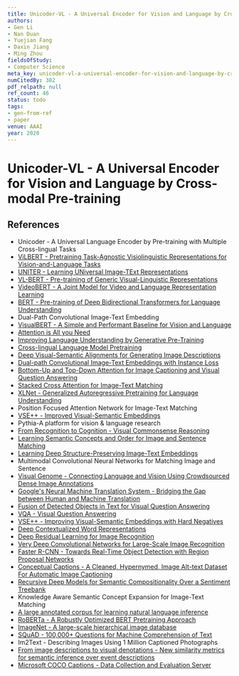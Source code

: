 ```yaml
---
title: Unicoder-VL - A Universal Encoder for Vision and Language by Cross-modal Pre-training
authors:
- Gen Li
- Nan Duan
- Yuejian Fang
- Daxin Jiang
- Ming Zhou
fieldsOfStudy:
- Computer Science
meta_key: unicoder-vl-a-universal-encoder-for-vision-and-language-by-cross-modal-pre-training
numCitedBy: 382
pdf_relpath: null
ref_count: 46
status: todo
tags:
- gen-from-ref
- paper
venue: AAAI
year: 2020
---
```


# Unicoder-VL - A Universal Encoder for Vision and Language by Cross-modal Pre-training

## References

- Unicoder - A Universal Language Encoder by Pre-training with Multiple Cross-lingual Tasks
- [ViLBERT - Pretraining Task-Agnostic Visiolinguistic Representations for Vision-and-Language Tasks](./vilbert-pretraining-task-agnostic-visiolinguistic-representations-for-vision-and-language-tasks.md)
- [UNITER - Learning UNiversal Image-TExt Representations](./uniter-learning-universal-image-text-representations.md)
- [VL-BERT - Pre-training of Generic Visual-Linguistic Representations](./vl-bert-pre-training-of-generic-visual-linguistic-representations.md)
- [VideoBERT - A Joint Model for Video and Language Representation Learning](./videobert-a-joint-model-for-video-and-language-representation-learning.md)
- [BERT - Pre-training of Deep Bidirectional Transformers for Language Understanding](./bert-pre-training-of-deep-bidirectional-transformers-for-language-understanding.md)
- Dual-Path Convolutional Image-Text Embedding
- [VisualBERT - A Simple and Performant Baseline for Vision and Language](./visualbert-a-simple-and-performant-baseline-for-vision-and-language.md)
- [Attention is All you Need](./attention-is-all-you-need.md)
- [Improving Language Understanding by Generative Pre-Training](./improving-language-understanding-by-generative-pre-training.md)
- [Cross-lingual Language Model Pretraining](./cross-lingual-language-model-pretraining.md)
- [Deep Visual-Semantic Alignments for Generating Image Descriptions](./deep-visual-semantic-alignments-for-generating-image-descriptions.md)
- [Dual-path Convolutional Image-Text Embeddings with Instance Loss](./dual-path-convolutional-image-text-embeddings-with-instance-loss.md)
- [Bottom-Up and Top-Down Attention for Image Captioning and Visual Question Answering](./bottom-up-and-top-down-attention-for-image-captioning-and-visual-question-answering.md)
- [Stacked Cross Attention for Image-Text Matching](./stacked-cross-attention-for-image-text-matching.md)
- [XLNet - Generalized Autoregressive Pretraining for Language Understanding](./xlnet-generalized-autoregressive-pretraining-for-language-understanding.md)
- Position Focused Attention Network for Image-Text Matching
- [VSE++ - Improved Visual-Semantic Embeddings](./vse-improved-visual-semantic-embeddings.md)
- Pythia-A platform for vision & language research
- [From Recognition to Cognition - Visual Commonsense Reasoning](./from-recognition-to-cognition-visual-commonsense-reasoning.md)
- [Learning Semantic Concepts and Order for Image and Sentence Matching](./learning-semantic-concepts-and-order-for-image-and-sentence-matching.md)
- [Learning Deep Structure-Preserving Image-Text Embeddings](./learning-deep-structure-preserving-image-text-embeddings.md)
- Multimodal Convolutional Neural Networks for Matching Image and Sentence
- [Visual Genome - Connecting Language and Vision Using Crowdsourced Dense Image Annotations](./visual-genome-connecting-language-and-vision-using-crowdsourced-dense-image-annotations.md)
- [Google's Neural Machine Translation System - Bridging the Gap between Human and Machine Translation](./google-s-neural-machine-translation-system-bridging-the-gap-between-human-and-machine-translation.md)
- [Fusion of Detected Objects in Text for Visual Question Answering](./fusion-of-detected-objects-in-text-for-visual-question-answering.md)
- [VQA - Visual Question Answering](./vqa-visual-question-answering.md)
- [VSE++ - Improving Visual-Semantic Embeddings with Hard Negatives](./vse-improving-visual-semantic-embeddings-with-hard-negatives.md)
- [Deep Contextualized Word Representations](./deep-contextualized-word-representations.md)
- [Deep Residual Learning for Image Recognition](./deep-residual-learning-for-image-recognition.md)
- [Very Deep Convolutional Networks for Large-Scale Image Recognition](./very-deep-convolutional-networks-for-large-scale-image-recognition.md)
- [Faster R-CNN - Towards Real-Time Object Detection with Region Proposal Networks](./faster-r-cnn-towards-real-time-object-detection-with-region-proposal-networks.md)
- [Conceptual Captions - A Cleaned, Hypernymed, Image Alt-text Dataset For Automatic Image Captioning](./conceptual-captions-a-cleaned-hypernymed-image-alt-text-dataset-for-automatic-image-captioning.md)
- [Recursive Deep Models for Semantic Compositionality Over a Sentiment Treebank](./recursive-deep-models-for-semantic-compositionality-over-a-sentiment-treebank.md)
- Knowledge Aware Semantic Concept Expansion for Image-Text Matching
- [A large annotated corpus for learning natural language inference](./a-large-annotated-corpus-for-learning-natural-language-inference.md)
- [RoBERTa - A Robustly Optimized BERT Pretraining Approach](./roberta-a-robustly-optimized-bert-pretraining-approach.md)
- [ImageNet - A large-scale hierarchical image database](./imagenet-a-large-scale-hierarchical-image-database.md)
- [SQuAD - 100,000+ Questions for Machine Comprehension of Text](./squad-100-000-questions-for-machine-comprehension-of-text.md)
- Im2Text - Describing Images Using 1 Million Captioned Photographs
- [From image descriptions to visual denotations - New similarity metrics for semantic inference over event descriptions](./from-image-descriptions-to-visual-denotations-new-similarity-metrics-for-semantic-inference-over-event-descriptions.md)
- [Microsoft COCO Captions - Data Collection and Evaluation Server](./microsoft-coco-captions-data-collection-and-evaluation-server.md)
